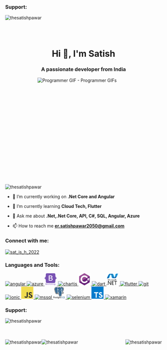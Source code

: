 <h3 align="left">Support:</h3>
<p><a href="https://www.buymeacoffee.com/thesatishpawar"> <img align="left" src="https://cdn.buymeacoffee.com/buttons/v2/default-yellow.png" height="50" width="210" alt="thesatishpawar" /></a></p><br><br><br><br>

<h1 align="center">Hi 👋, I'm Satish</h1>
<h3 align="center">A passionate developer from India</h3>
<img align="right" src="https://c.tenor.com/NOYF3f82b_gAAAAC/programmer.gif" width="400" height="342.0722891566265" alt="Programmer GIF - Programmer GIFs" style="max-width: 546px;">

<p align="left"> <img src="https://komarev.com/ghpvc/?username=thesatishpawar&label=Profile%20views&color=0e75b6&style=flat" alt="thesatishpawar" /> </p>

- 🔭 I’m currently working on **.Net Core and Angular**

- 🌱 I’m currently learning **Cloud Tech, Flutter**

- 💬 Ask me about **.Net,.Net Core, API, C#, SQL, Angular, Azure**

- 📫 How to reach me **er.satishpawar2050@gmail.com**

<h3 align="left">Connect with me:</h3>
<p align="left">
<a href="https://instagram.com/sat_is_h_2022" target="blank"><img align="center" src="https://raw.githubusercontent.com/rahuldkjain/github-profile-readme-generator/master/src/images/icons/Social/instagram.svg" alt="sat_is_h_2022" height="30" width="40" /></a>
</p>

<h3 align="left">Languages and Tools:</h3>
<p align="left"> <a href="https://angular.io" target="_blank" rel="noreferrer"> <img src="https://angular.io/assets/images/logos/angular/angular.svg" alt="angular" width="40" height="40"/> </a> <a href="https://azure.microsoft.com/en-in/" target="_blank" rel="noreferrer"> <img src="https://www.vectorlogo.zone/logos/microsoft_azure/microsoft_azure-icon.svg" alt="azure" width="40" height="40"/> </a> <a href="https://getbootstrap.com" target="_blank" rel="noreferrer"> <img src="https://raw.githubusercontent.com/devicons/devicon/master/icons/bootstrap/bootstrap-plain-wordmark.svg" alt="bootstrap" width="40" height="40"/> </a> <a href="https://www.chartjs.org" target="_blank" rel="noreferrer"> <img src="https://www.chartjs.org/media/logo-title.svg" alt="chartjs" width="40" height="40"/> </a> <a href="https://www.w3schools.com/cs/" target="_blank" rel="noreferrer"> <img src="https://raw.githubusercontent.com/devicons/devicon/master/icons/csharp/csharp-original.svg" alt="csharp" width="40" height="40"/> </a> <a href="https://dart.dev" target="_blank" rel="noreferrer"> <img src="https://www.vectorlogo.zone/logos/dartlang/dartlang-icon.svg" alt="dart" width="40" height="40"/> </a> <a href="https://dotnet.microsoft.com/" target="_blank" rel="noreferrer"> <img src="https://raw.githubusercontent.com/devicons/devicon/master/icons/dot-net/dot-net-original-wordmark.svg" alt="dotnet" width="40" height="40"/> </a> <a href="https://flutter.dev" target="_blank" rel="noreferrer"> <img src="https://www.vectorlogo.zone/logos/flutterio/flutterio-icon.svg" alt="flutter" width="40" height="40"/> </a> <a href="https://git-scm.com/" target="_blank" rel="noreferrer"> <img src="https://www.vectorlogo.zone/logos/git-scm/git-scm-icon.svg" alt="git" width="40" height="40"/> </a> <a href="https://ionicframework.com" target="_blank" rel="noreferrer"> <img src="https://upload.wikimedia.org/wikipedia/commons/d/d1/Ionic_Logo.svg" alt="ionic" width="40" height="40"/> </a> <a href="https://developer.mozilla.org/en-US/docs/Web/JavaScript" target="_blank" rel="noreferrer"> <img src="https://raw.githubusercontent.com/devicons/devicon/master/icons/javascript/javascript-original.svg" alt="javascript" width="40" height="40"/> </a> <a href="https://www.microsoft.com/en-us/sql-server" target="_blank" rel="noreferrer"> <img src="https://www.svgrepo.com/show/303229/microsoft-sql-server-logo.svg" alt="mssql" width="40" height="40"/> </a> <a href="https://www.postgresql.org" target="_blank" rel="noreferrer"> <img src="https://raw.githubusercontent.com/devicons/devicon/master/icons/postgresql/postgresql-original-wordmark.svg" alt="postgresql" width="40" height="40"/> </a> <a href="https://www.selenium.dev" target="_blank" rel="noreferrer"> <img src="https://raw.githubusercontent.com/detain/svg-logos/780f25886640cef088af994181646db2f6b1a3f8/svg/selenium-logo.svg" alt="selenium" width="40" height="40"/> </a> <a href="https://www.typescriptlang.org/" target="_blank" rel="noreferrer"> <img src="https://raw.githubusercontent.com/devicons/devicon/master/icons/typescript/typescript-original.svg" alt="typescript" width="40" height="40"/> </a> <a href="https://dotnet.microsoft.com/apps/xamarin" target="_blank" rel="noreferrer"> <img src="https://raw.githubusercontent.com/detain/svg-logos/780f25886640cef088af994181646db2f6b1a3f8/svg/xamarin.svg" alt="xamarin" width="40" height="40"/> </a> </p>

<h3 align="left">Support:</h3>
<p><a href="https://www.buymeacoffee.com/thesatishpawar"> <img align="left" src="https://cdn.buymeacoffee.com/buttons/v2/default-yellow.png" height="50" width="210" alt="thesatishpawar" /></a></p><br><br><br><br>

<div width="100%"> 
     <img align="left"  src="https://github-readme-stats.vercel.app/api/top-langs?username=thesatishpawar&show_icons=true&locale=en&layout=compact" alt="thesatishpawar" 
  </div> 
  <div width="100%"> 
    <img align="right" src="https://github-readme-stats.vercel.app/api?username=thesatishpawar&show_icons=true&locale=en" alt="thesatishpawar" />
</div>
<div width="100%" style="display: table-cell;'"> 
 
   <img  align="right" src="https://github-readme-streak-stats.herokuapp.com/?user=thesatishpawar&" alt="thesatishpawar" />
 
</div>

 
